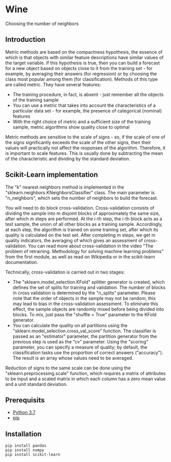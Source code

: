 # Wine
Choosing the number of neighbors
## Introduction
Metric methods are based on the compactness hypothesis, the essence of which is that objects with similar feature descriptions have similar values ​​of the target variable. If this hypothesis is true, then you can build a forecast for a new object based on objects close to it from the training set - for example, by averaging their answers (for regression) or by choosing the class most popular among them (for classification). Methods of this type are called metric. They have several features:

- The training procedure, in fact, is absent - just remember all the objects of the training sample
- You can use a metric that takes into account the characteristics of a particular data set - for example, the presence of categorical (nominal) features
- With the right choice of metric and a sufficient size of the training sample, metric algorithms show quality close to optimal

Metric methods are sensitive to the scale of signs - so, if the scale of one of the signs significantly exceeds the scale of the other signs, then their values ​​will practically not affect the responses of the algorithm. Therefore, it is important to scale features. This is usually done by subtracting the mean of the characteristic and dividing by the standard deviation.

## Scikit-Learn implementation
The "k" nearest neighbors method is implemented in the "sklearn.neighbors.KNeighborsClassifier" class. The main parameter is "n_neighbors", which sets the number of neighbors to build the forecast.

You will need to do block cross-validation. Cross-validation consists of dividing the sample into m disjoint blocks of approximately the same size, after which m steps are performed. At the i-th step, the i-th block acts as a test sample, the union of all other blocks as a training sample. Accordingly, at each step, the algorithm is trained on some training set, after which its quality is calculated on the test set. After completing m steps, we get m quality indicators, the averaging of which gives an assessment of cross-validation. You can read more about cross-validation in the video "The problem of retraining. Methodology for solving machine learning problems" from the first module, as well as read on Wikipedia or in the scikit-learn documentation.

Technically, cross-validation is carried out in two stages:

- The "sklearn.model_selection.KFold" splitter generator is created, which defines the set of splits for training and validation. The number of blocks in cross validation is determined by the "n_splits" parameter. Please note that the order of objects in the sample may not be random, this may lead to bias in the cross-validation assessment. To eliminate this effect, the sample objects are randomly mixed before being divided into blocks. To mix, just pass the "shuffle = True" parameter to the KFold generator.
- You can calculate the quality on all partitions using the "sklearn.model_selection.cross_val_score" function. The classifier is passed as an "estimator" parameter, the partition generator from the previous step is used as the "cv" parameter. Using the "scoring" parameter, you can specify a measure of quality; by default, the classification tasks use the proportion of correct answers ("accuracy"). The result is an array whose values ​​need to be averaged.

Reduction of signs to the same scale can be done using the "sklearn.preprocessing.scale" function, which requires a matrix of attributes to be input and a scaled matrix in which each column has a zero mean value and a unit standard deviation.

## Prerequisits
- [Python 3.7](https://www.python.org/downloads/)
- [pip](https://pip.pypa.io/en/stable/installing/)

## Installation
```
pip install pandas
pip install numpy
pip install scikit-learn

```

